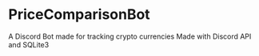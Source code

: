# PriceComparisonBot

A Discord Bot made for tracking crypto currencies
Made with Discord API and SQLite3
